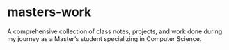 # masters-work
A comprehensive collection of class notes, projects, and work done during my journey as a Master’s student specializing in Computer Science.
